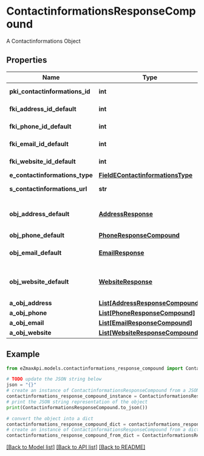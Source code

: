 # ContactinformationsResponseCompound

A Contactinformations Object

## Properties

Name | Type | Description | Notes
------------ | ------------- | ------------- | -------------
**pki_contactinformations_id** | **int** | The unique ID of the Contactinformations | 
**fki_address_id_default** | **int** | The unique ID of the Address | [optional] 
**fki_phone_id_default** | **int** | The unique ID of the Phone. | [optional] 
**fki_email_id_default** | **int** | The unique ID of the Email | [optional] 
**fki_website_id_default** | **int** | The unique ID of the Website Default | [optional] 
**e_contactinformations_type** | [**FieldEContactinformationsType**](FieldEContactinformationsType.md) |  | 
**s_contactinformations_url** | **str** | The url of the Contactinformations | [optional] 
**obj_address_default** | [**AddressResponse**](AddressResponse.md) | An Address Object and children to create a complete structure | [optional] 
**obj_phone_default** | [**PhoneResponseCompound**](PhoneResponseCompound.md) |  | [optional] 
**obj_email_default** | [**EmailResponse**](EmailResponse.md) | An Email Object and children to create a complete structure | [optional] 
**obj_website_default** | [**WebsiteResponse**](WebsiteResponse.md) | A Website Object and children to create a complete structure | [optional] 
**a_obj_address** | [**List[AddressResponseCompound]**](AddressResponse.md) |  | 
**a_obj_phone** | [**List[PhoneResponseCompound]**](PhoneResponseCompound.md) |  | 
**a_obj_email** | [**List[EmailResponseCompound]**](EmailResponse.md) |  | 
**a_obj_website** | [**List[WebsiteResponseCompound]**](WebsiteResponse.md) |  | 

## Example

```python
from eZmaxApi.models.contactinformations_response_compound import ContactinformationsResponseCompound

# TODO update the JSON string below
json = "{}"
# create an instance of ContactinformationsResponseCompound from a JSON string
contactinformations_response_compound_instance = ContactinformationsResponseCompound.from_json(json)
# print the JSON string representation of the object
print(ContactinformationsResponseCompound.to_json())

# convert the object into a dict
contactinformations_response_compound_dict = contactinformations_response_compound_instance.to_dict()
# create an instance of ContactinformationsResponseCompound from a dict
contactinformations_response_compound_from_dict = ContactinformationsResponseCompound.from_dict(contactinformations_response_compound_dict)
```
[[Back to Model list]](../README.md#documentation-for-models) [[Back to API list]](../README.md#documentation-for-api-endpoints) [[Back to README]](../README.md)


